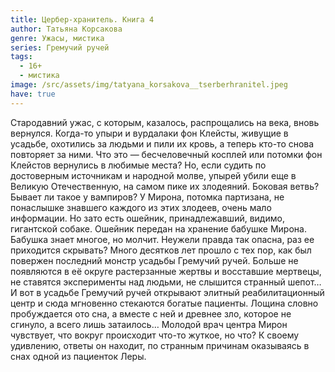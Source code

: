 ```yaml
---
title: Цербер-хранитель. Книга 4
author: Татьяна Корсакова
genre: Ужасы, мистика
series: Гремучий ручей
tags:
  - 16+
  - мистика
image: /src/assets/img/tatyana_korsakova__tserberhranitel.jpeg
have: true
---
```

Стародавний ужас, с которым, казалось, распрощались на века, вновь вернулся. Когда-то упыри и вурдалаки фон Клейсты, живущие в усадьбе, охотились за людьми и пили их кровь, а теперь кто-то снова повторяет за ними. Что это — бесчеловечный косплей или потомки фон Клейстов вернулись в любимые места? Но, если судить по достоверным источникам и народной молве, упырей убили еще в Великую Отечественную, на самом пике их злодеяний. Боковая ветвь? Бывает ли такое у вампиров? У Мирона, потомка партизана, не понаслышке знавшего каждого из этих злодеев, очень мало информации. Но зато есть ошейник, принадлежавший, видимо, гигантской собаке. Ошейник передан на хранение бабушке Мирона. Бабушка знает многое, но молчит. Неужели правда так опасна, раз ее приходится скрывать?
Много десятков лет прошло с тех пор, как был повержен последний монстр усадьбы Гремучий ручей. Больше не появляются в её округе растерзанные жертвы и восставшие мертвецы, не ставятся эксперименты над людьми, не слышится странный шепот…
И вот в усадьбе Гремучий ручей открывают элитный реабилитационный центр и сюда мгновенно стекаются богатые пациенты. Лощина словно пробуждается ото сна, а вместе с ней и древнее зло, которое не сгинуло, а всего лишь затаилось… Молодой врач центра Мирон чувствует, что вокруг происходит что-то жуткое, но что? К своему удивлению, ответы он находит, по странным причинам оказываясь в снах одной из пациенток Леры.
